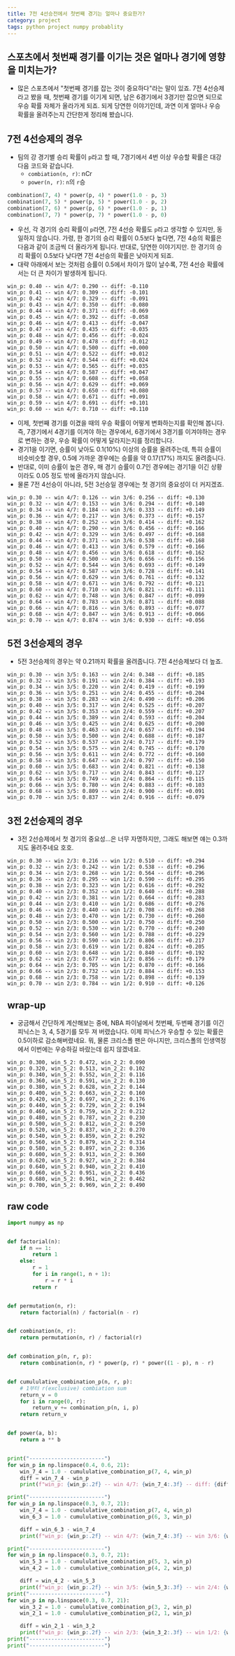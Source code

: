 ```yaml
---
title: 7전 4선승전에서 첫번째 경기는 얼마나 중요한가?
category: project 
tags: python project numpy probablity
---
```


## 스포츠에서 첫번째 경기를 이기는 것은 얼마나 경기에 영향을 미치는가?

- 많은 스포츠에서 "첫번째 경기를 잡는 것이 중요하다"라는 말이 있죠. 7전 4선승제 라고 봤을 때, 첫번째 경기를 이기게 되면, 남은 6경기에서 3경기만 잡으면 되므로 우승 확률 자체가 올라가게 되죠. 되게 당연한 이야기인데, 과연 이게 얼마나 우승 확률을 올려주는지 간단한게 정리해 봤습니다.

## 7전 4선승제의 경우

- 팀의 강 경기별 승리 확률이 `p`라고 할 때, 7경기에서 4번 이상 우승할 확률은 대강 다음 코드와 같습니다.
  - `combiation(n, r)`: nCr
  - `power(n, r)`: `n`의 `r`승  

```python
combination(7, 4) * power(p, 4) * power(1.0 - p, 3)
combination(7, 5) * power(p, 5) * power(1.0 - p, 2)
combination(7, 6) * power(p, 6) * power(1.0 - p, 1)
combination(7, 7) * power(p, 7) * power(1.0 - p, 0)
```

- 우선, 각 경기의 승리 확률이 `p`라면, 7전 4선승 확률도 `p`라고 생각할 수 있지만, 동일하지 않습니다. 가령, 한 경기의 승리 확률이 0.5보다 높다면, 7전 4승의 확률은 다음과 같이 조금씩 더 올라가게 됩니다. 반대로, 당연한 이야기지만. 한 경기의 승리 확률이 0.5보다 낮다면 7전 4선승의 확률은 낮아지게 되죠.
- 대략 아래에서 보는 것처럼 승률이 0.5에서 차이가 많이 날수록, 7전 4선승 확률에서는 더 큰 차이가 발생하게 됩니다.

```plaintext
win_p: 0.40 -- win 4/7: 0.290 -- diff: -0.110
win_p: 0.41 -- win 4/7: 0.309 -- diff: -0.101
win_p: 0.42 -- win 4/7: 0.329 -- diff: -0.091
win_p: 0.43 -- win 4/7: 0.350 -- diff: -0.080
win_p: 0.44 -- win 4/7: 0.371 -- diff: -0.069
win_p: 0.45 -- win 4/7: 0.392 -- diff: -0.058
win_p: 0.46 -- win 4/7: 0.413 -- diff: -0.047
win_p: 0.47 -- win 4/7: 0.435 -- diff: -0.035
win_p: 0.48 -- win 4/7: 0.456 -- diff: -0.024
win_p: 0.49 -- win 4/7: 0.478 -- diff: -0.012
win_p: 0.50 -- win 4/7: 0.500 -- diff: +0.000
win_p: 0.51 -- win 4/7: 0.522 -- diff: +0.012
win_p: 0.52 -- win 4/7: 0.544 -- diff: +0.024
win_p: 0.53 -- win 4/7: 0.565 -- diff: +0.035
win_p: 0.54 -- win 4/7: 0.587 -- diff: +0.047
win_p: 0.55 -- win 4/7: 0.608 -- diff: +0.058
win_p: 0.56 -- win 4/7: 0.629 -- diff: +0.069
win_p: 0.57 -- win 4/7: 0.650 -- diff: +0.080
win_p: 0.58 -- win 4/7: 0.671 -- diff: +0.091
win_p: 0.59 -- win 4/7: 0.691 -- diff: +0.101
win_p: 0.60 -- win 4/7: 0.710 -- diff: +0.110
```

- 이제, 첫번째 경기를 이겼을 때의 우승 확률이 어떻게 변화하는지를 확인해 봅니다. 즉, 7경기에서 4경기를 이겨야 하는 경우에서, 6경기에서 3경기를 이겨야하는 경우로 변하는 경우, 우승 확률이 어떻게 달라지는지를 정리합니다.
- 경기1을 이기면, 승률이 낮아도 0.1(10%) 이상의 승률을 올려주는데, 특히 승률이 비슷비슷할 경우, 0.5에 가까운 경우에는 승률을 약 0.17(17%) 까지도 올려줍니다. 
- 반대로, 이미 승률이 높은 경우, 매 경기 승률이 0.7인 경우에는 경기1을 이긴 상황이라도 0.05 정도 밖에 올라가지 않습니다.
- 물론 7전 4선승이 아니라, 5전 3선승일 경우에는 첫 경기의 중요성이 더 커지겠죠.

```plaintext
win_p: 0.30 -- win 4/7: 0.126 -- win 3/6: 0.256 -- diff: +0.130
win_p: 0.32 -- win 4/7: 0.153 -- win 3/6: 0.294 -- diff: +0.140
win_p: 0.34 -- win 4/7: 0.184 -- win 3/6: 0.333 -- diff: +0.149
win_p: 0.36 -- win 4/7: 0.217 -- win 3/6: 0.373 -- diff: +0.157
win_p: 0.38 -- win 4/7: 0.252 -- win 3/6: 0.414 -- diff: +0.162
win_p: 0.40 -- win 4/7: 0.290 -- win 3/6: 0.456 -- diff: +0.166
win_p: 0.42 -- win 4/7: 0.329 -- win 3/6: 0.497 -- diff: +0.168
win_p: 0.44 -- win 4/7: 0.371 -- win 3/6: 0.538 -- diff: +0.168
win_p: 0.46 -- win 4/7: 0.413 -- win 3/6: 0.579 -- diff: +0.166
win_p: 0.48 -- win 4/7: 0.456 -- win 3/6: 0.618 -- diff: +0.162
win_p: 0.50 -- win 4/7: 0.500 -- win 3/6: 0.656 -- diff: +0.156
win_p: 0.52 -- win 4/7: 0.544 -- win 3/6: 0.693 -- diff: +0.149
win_p: 0.54 -- win 4/7: 0.587 -- win 3/6: 0.728 -- diff: +0.141
win_p: 0.56 -- win 4/7: 0.629 -- win 3/6: 0.761 -- diff: +0.132
win_p: 0.58 -- win 4/7: 0.671 -- win 3/6: 0.792 -- diff: +0.121
win_p: 0.60 -- win 4/7: 0.710 -- win 3/6: 0.821 -- diff: +0.111
win_p: 0.62 -- win 4/7: 0.748 -- win 3/6: 0.847 -- diff: +0.099
win_p: 0.64 -- win 4/7: 0.783 -- win 3/6: 0.871 -- diff: +0.088
win_p: 0.66 -- win 4/7: 0.816 -- win 3/6: 0.893 -- diff: +0.077
win_p: 0.68 -- win 4/7: 0.847 -- win 3/6: 0.913 -- diff: +0.066
win_p: 0.70 -- win 4/7: 0.874 -- win 3/6: 0.930 -- diff: +0.056
```

## 5전 3선승제의 경우

- 5전 3선승제의 경우는 약 0.21까지 확률을 올려줍니다. 7전 4선승제보다 더 높죠. 

```plaintext
win_p: 0.30 -- win 3/5: 0.163 -- win 2/4: 0.348 -- diff: +0.185
win_p: 0.32 -- win 3/5: 0.191 -- win 2/4: 0.384 -- diff: +0.193
win_p: 0.34 -- win 3/5: 0.220 -- win 2/4: 0.419 -- diff: +0.199
win_p: 0.36 -- win 3/5: 0.251 -- win 2/4: 0.455 -- diff: +0.204
win_p: 0.38 -- win 3/5: 0.283 -- win 2/4: 0.490 -- diff: +0.206
win_p: 0.40 -- win 3/5: 0.317 -- win 2/4: 0.525 -- diff: +0.207
win_p: 0.42 -- win 3/5: 0.353 -- win 2/4: 0.559 -- diff: +0.207
win_p: 0.44 -- win 3/5: 0.389 -- win 2/4: 0.593 -- diff: +0.204
win_p: 0.46 -- win 3/5: 0.425 -- win 2/4: 0.625 -- diff: +0.200
win_p: 0.48 -- win 3/5: 0.463 -- win 2/4: 0.657 -- diff: +0.194
win_p: 0.50 -- win 3/5: 0.500 -- win 2/4: 0.688 -- diff: +0.187
win_p: 0.52 -- win 3/5: 0.537 -- win 2/4: 0.717 -- diff: +0.179
win_p: 0.54 -- win 3/5: 0.575 -- win 2/4: 0.745 -- diff: +0.170
win_p: 0.56 -- win 3/5: 0.611 -- win 2/4: 0.772 -- diff: +0.160
win_p: 0.58 -- win 3/5: 0.647 -- win 2/4: 0.797 -- diff: +0.150
win_p: 0.60 -- win 3/5: 0.683 -- win 2/4: 0.821 -- diff: +0.138
win_p: 0.62 -- win 3/5: 0.717 -- win 2/4: 0.843 -- diff: +0.127
win_p: 0.64 -- win 3/5: 0.749 -- win 2/4: 0.864 -- diff: +0.115
win_p: 0.66 -- win 3/5: 0.780 -- win 2/4: 0.883 -- diff: +0.103
win_p: 0.68 -- win 3/5: 0.809 -- win 2/4: 0.900 -- diff: +0.091
win_p: 0.70 -- win 3/5: 0.837 -- win 2/4: 0.916 -- diff: +0.079
```

## 3전 2선승제의 경우 

- 3전 2선승제에서 첫 경기의 중요성...은 너무 자명하지만, 그래도 해보면 얘는 0.3까지도 올려주네요 호호.

```plaintext
win_p: 0.30 -- win 2/3: 0.216 -- win 1/2: 0.510 -- diff: +0.294
win_p: 0.32 -- win 2/3: 0.242 -- win 1/2: 0.538 -- diff: +0.296
win_p: 0.34 -- win 2/3: 0.268 -- win 1/2: 0.564 -- diff: +0.296
win_p: 0.36 -- win 2/3: 0.295 -- win 1/2: 0.590 -- diff: +0.295
win_p: 0.38 -- win 2/3: 0.323 -- win 1/2: 0.616 -- diff: +0.292
win_p: 0.40 -- win 2/3: 0.352 -- win 1/2: 0.640 -- diff: +0.288
win_p: 0.42 -- win 2/3: 0.381 -- win 1/2: 0.664 -- diff: +0.283
win_p: 0.44 -- win 2/3: 0.410 -- win 1/2: 0.686 -- diff: +0.276
win_p: 0.46 -- win 2/3: 0.440 -- win 1/2: 0.708 -- diff: +0.268
win_p: 0.48 -- win 2/3: 0.470 -- win 1/2: 0.730 -- diff: +0.260
win_p: 0.50 -- win 2/3: 0.500 -- win 1/2: 0.750 -- diff: +0.250
win_p: 0.52 -- win 2/3: 0.530 -- win 1/2: 0.770 -- diff: +0.240
win_p: 0.54 -- win 2/3: 0.560 -- win 1/2: 0.788 -- diff: +0.229
win_p: 0.56 -- win 2/3: 0.590 -- win 1/2: 0.806 -- diff: +0.217
win_p: 0.58 -- win 2/3: 0.619 -- win 1/2: 0.824 -- diff: +0.205
win_p: 0.60 -- win 2/3: 0.648 -- win 1/2: 0.840 -- diff: +0.192
win_p: 0.62 -- win 2/3: 0.677 -- win 1/2: 0.856 -- diff: +0.179
win_p: 0.64 -- win 2/3: 0.705 -- win 1/2: 0.870 -- diff: +0.166
win_p: 0.66 -- win 2/3: 0.732 -- win 1/2: 0.884 -- diff: +0.153
win_p: 0.68 -- win 2/3: 0.758 -- win 1/2: 0.898 -- diff: +0.139
win_p: 0.70 -- win 2/3: 0.784 -- win 1/2: 0.910 -- diff: +0.126
```

## wrap-up

- 궁금해서 간단하게 계산해보는 중에, NBA 파이널에서 첫번째, 두번째 경기를 이긴 피닉스는 3, 4, 5경기를 모두 져 버렸습니다. 이제 피닉스가 우승할 수 있는 확률은 0.5이하로 감소해버렸네요. 뭐, 물론 크리스폴 팬은 아니지만, 크리스폴의 인생역정에서 이번에는 우승하길 바랐는데 쉽지 않겠네요. 

```plaintext
win_p: 0.300, win_5_2: 0.472, win_2_2: 0.090
win_p: 0.320, win_5_2: 0.513, win_2_2: 0.102
win_p: 0.340, win_5_2: 0.552, win_2_2: 0.116
win_p: 0.360, win_5_2: 0.591, win_2_2: 0.130
win_p: 0.380, win_5_2: 0.628, win_2_2: 0.144
win_p: 0.400, win_5_2: 0.663, win_2_2: 0.160
win_p: 0.420, win_5_2: 0.697, win_2_2: 0.176
win_p: 0.440, win_5_2: 0.729, win_2_2: 0.194
win_p: 0.460, win_5_2: 0.759, win_2_2: 0.212
win_p: 0.480, win_5_2: 0.787, win_2_2: 0.230
win_p: 0.500, win_5_2: 0.812, win_2_2: 0.250
win_p: 0.520, win_5_2: 0.837, win_2_2: 0.270
win_p: 0.540, win_5_2: 0.859, win_2_2: 0.292
win_p: 0.560, win_5_2: 0.879, win_2_2: 0.314
win_p: 0.580, win_5_2: 0.897, win_2_2: 0.336
win_p: 0.600, win_5_2: 0.913, win_2_2: 0.360
win_p: 0.620, win_5_2: 0.927, win_2_2: 0.384
win_p: 0.640, win_5_2: 0.940, win_2_2: 0.410
win_p: 0.660, win_5_2: 0.951, win_2_2: 0.436
win_p: 0.680, win_5_2: 0.961, win_2_2: 0.462
win_p: 0.700, win_5_2: 0.969, win_2_2: 0.490
```

## raw code

```python
import numpy as np 


def factorial(n):
    if n == 1:
        return 1
    else: 
        r = 1
        for i in range(1, n + 1):
            r = r * i
        return r


def permutation(n, r):
    return factorial(n) / factorial(n - r)


def combination(n, r):
    return permutation(n, r) / factorial(r)


def combination_p(n, r, p):
    return combination(n, r) * power(p, r) * power((1 - p), n - r)


def cumululative_combination_p(n, r, p):
    # 1부터 r(exclusive) combiation sum
    return_v = 0
    for i in range(0, r):
        return_v += combination_p(n, i, p)
    return return_v


def power(a, b):
    return a ** b


print("------------------------")
for win_p in np.linspace(0.4, 0.6, 21):
    win_7_4 = 1.0 - cumululative_combination_p(7, 4, win_p)
    diff = win_7_4 - win_p
    print(f"win_p: {win_p:.2f} -- win 4/7: {win_7_4:.3f} -- diff: {diff:+.3f}")

print("------------------------")
for win_p in np.linspace(0.3, 0.7, 21):
    win_7_4 = 1.0 - cumululative_combination_p(7, 4, win_p)
    win_6_3 = 1.0 - cumululative_combination_p(6, 3, win_p)

    diff = win_6_3 - win_7_4
    print(f"win_p: {win_p:.2f} -- win 4/7: {win_7_4:.3f} -- win 3/6: {win_6_3:.3f} -- diff: {diff:+.3f}")

print("------------------------")
for win_p in np.linspace(0.3, 0.7, 21):
    win_5_3 = 1.0 - cumululative_combination_p(5, 3, win_p)
    win_4_2 = 1.0 - cumululative_combination_p(4, 2, win_p)

    diff = win_4_2 - win_5_3
    print(f"win_p: {win_p:.2f} -- win 3/5: {win_5_3:.3f} -- win 2/4: {win_4_2:.3f} -- diff: {diff:+.3f}")
print("------------------------")
for win_p in np.linspace(0.3, 0.7, 21):
    win_3_2 = 1.0 - cumululative_combination_p(3, 2, win_p)
    win_2_1 = 1.0 - cumululative_combination_p(2, 1, win_p)

    diff = win_2_1 - win_3_2 
    print(f"win_p: {win_p:.2f} -- win 2/3: {win_3_2:.3f} -- win 1/2: {win_2_1:.3f} -- diff: {diff:+.3f}")
print("------------------------")
print("------------------------")
```
